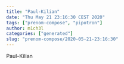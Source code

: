 ```yaml
---
title: "Paul-Kilian"
date: "Thu May 21 23:16:30 CEST 2020"
tags: ["prenom-compose", "pipotron"]
author: m1ch3l
categories: ["generated"]
slug: "prenom-compose/2020-05-21-23:16:30"
---
```


Paul-Kilian
